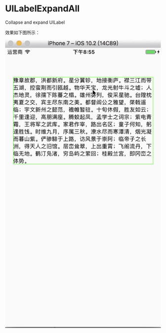 # UILabelExpandAll
Collapse and expand UILabel



效果如下图所示：



![2017-03-28 20_58_28](https://github.com/hjfrun/UILabelExpandAll/blob/master/2017-03-28%2020_58_28.gif)

